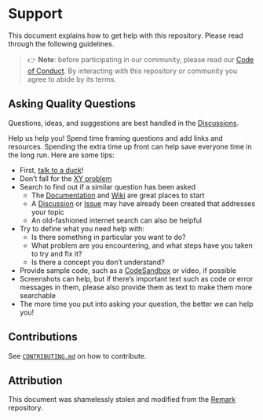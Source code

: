# Support

This document explains how to get help with this repository.
Please read through the following guidelines.

> 👉 **Note**: before participating in our community,
> please read our [Code of Conduct][coc].
> By interacting with this repository or community
> you agree to abide by its terms.

## Asking Quality Questions

Questions, ideas, and suggestions are best handled
in the [Discussions][discussions].

Help us help you!
Spend time framing questions and add links and resources.
Spending the extra time up front can help save everyone time in the long run.
Here are some tips:

- First, [talk to a duck][rubberduck]!
- Don’t fall for the [XY problem][xy]
- Search to find out if a similar question has been asked
  - The [Documentation][docs] and [Wiki][wiki] are great places to start
  - A [Discussion][discussions] or [Issue][issues]
    may have already been created that addresses your topic
  - An old-fashioned internet search can also be helpful
- Try to define what you need help with:
  - Is there something in particular you want to do?
  - What problem are you encountering,
    and what steps have you taken to try and fix it?
  - Is there a concept you don’t understand?
- Provide sample code, such as a [CodeSandbox][sandbox] or video, if possible
- Screenshots can help, but if there’s important text
  such as code or error messages in them,
  please also provide them as text to make them more searchable
- The more time you put into asking your question, the better we can help you!

## Contributions

See [`CONTRIBUTING.md`][contrib] on how to contribute.

## Attribution

This document was shamelessly stolen and modified
from the [Remark][remark] repository.

<!-- Source Footnotes -->

[docs]: /docs
[coc]: /CODE_OF_CONDUCT.md
[contrib]: /CONTRIBUTING.md

<!-- GitHub Footnotes -->

[discussions]: https://github.com/TaffarelJr/.github/discussions
[issues]: https://github.com/TaffarelJr/.github/issues
[wiki]: https://github.com/TaffarelJr/.github/wiki

<!-- Public Footnotes -->

[remark]: https://github.com/remarkjs/.github/blob/main/support.md
[rubberduck]: https://rubberduckdebugging.com
[sandbox]: https://codesandbox.io
[xy]: https://meta.stackexchange.com/questions/66377/what-is-the-xy-problem/66378#66378
